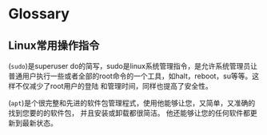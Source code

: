 # Glossary

##  Linux常用操作指令

(`sudo`)是superuser do的简写，sudo是linux系统管理指令，是允许系统管理员让普通用户执行一些或者全部的root命令的一个工具，如halt，reboot，su等等。这样不仅减少了root用户的登陆 和管理时间，同样也提高了安全性。

(`apt`)是个很完整和先进的软件包管理程式，使用他能够让您，又简单，又准确的找到您要的的软件包， 并且安装或卸载都很简洁。 他还能够让您的任何软件都更新到最新状态。

